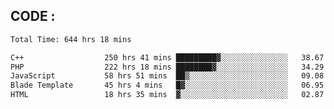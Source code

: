 ## CODE :
<!--START_SECTION:waka-->

```txt
Total Time: 644 hrs 18 mins

C++                  250 hrs 41 mins █████████▓░░░░░░░░░░░░░░░   38.67 %
PHP                  222 hrs 18 mins ████████▓░░░░░░░░░░░░░░░░   34.29 %
JavaScript           58 hrs 51 mins  ██▒░░░░░░░░░░░░░░░░░░░░░░   09.08 %
Blade Template       45 hrs 4 mins   █▓░░░░░░░░░░░░░░░░░░░░░░░   06.95 %
HTML                 18 hrs 35 mins  ▓░░░░░░░░░░░░░░░░░░░░░░░░   02.87 %
```

<!--END_SECTION:waka-->
